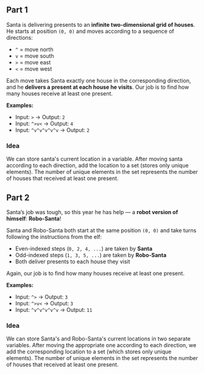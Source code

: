 ## Part 1

Santa is delivering presents to an **infinite two-dimensional grid of houses**. He starts at position `(0, 0)` and moves according to a sequence of directions:

- `^` = move north  
- `v` = move south  
- `>` = move east  
- `<` = move west 

Each move takes Santa exactly one house in the corresponding direction, and he **delivers a present at each house he visits**. Our job is to find how many houses receive at least one present.

**Examples:**

- Input: `>` → Output: `2`
- Input: `^>v<` → Output: `4`
- Input: `^v^v^v^v^v` → Output: `2`

### Idea 

We can store santa's current location in a variable. After moving santa according to each direction, add the location to a set (stores only unique elements). The number of unique elements in the set represents the number of houses that received at least one present.

## Part 2

Santa’s job was tough, so this year he has help — a **robot version of himself**: **Robo-Santa**!

Santa and Robo-Santa both start at the same position `(0, 0)` and take turns following the instructions from the elf:

- Even-indexed steps (`0, 2, 4, ...`) are taken by **Santa**
- Odd-indexed steps (`1, 3, 5, ...`) are taken by **Robo-Santa**
- Both deliver presents to each house they visit

Again, our job is to find how many houses receive at least one present.

**Examples:**

- Input: `^>` → Output: `3`
- Input: `^>v<` → Output: `3`
- Input: `^v^v^v^v^v` → Output: `11`

### Idea

We can store Santa's and Robo-Santa's current locations in two separate variables. After moving the appropriate one according to each direction, we add the corresponding location to a set (which stores only unique elements). The number of unique elements in the set represents the number of houses that received at least one present.